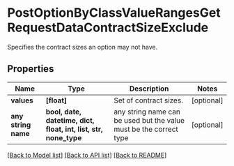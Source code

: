 # PostOptionByClassValueRangesGetRequestDataContractSizeExclude

Specifies the contract sizes an option may not have.

## Properties
Name | Type | Description | Notes
------------ | ------------- | ------------- | -------------
**values** | **[float]** | Set of contract sizes. | [optional] 
**any string name** | **bool, date, datetime, dict, float, int, list, str, none_type** | any string name can be used but the value must be the correct type | [optional]

[[Back to Model list]](../README.md#documentation-for-models) [[Back to API list]](../README.md#documentation-for-api-endpoints) [[Back to README]](../README.md)


